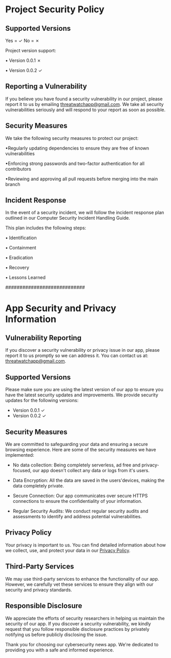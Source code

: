 # Project Security Policy

## Supported Versions

Yes = ✓
No = ✗

Project version support:

• Version 0.0.1 ✗

• Version 0.0.2 ✓

## Reporting a Vulnerability

If you believe you have found a security 
vulnerability in our project, please report it to us 
by emailing threatwatchapp@gmail.com. We take all security 
vulnerabilities seriously and will respond to your 
report as soon as possible.

## Security Measures

We take the following security measures to protect our project:

•Regularly updating dependencies to ensure they are free of known vulnerabilities

•Enforcing strong passwords and two-factor authentication for all contributors

•Reviewing and approving all pull requests before merging into the main branch

## Incident Response

In the event of a security incident, we will follow the incident response plan outlined in our Computer Security Incident Handling Guide.

This plan includes the following steps:

• Identification

• Containment

• Eradication

• Recovery

• Lessons Learned

############################

# App Security and Privacy Information

## Vulnerability Reporting

If you discover a security vulnerability or privacy issue in our app, please report it to us promptly so we can address it. You can contact us at: threatwatchapp@gmail.com.

## Supported Versions

Please make sure you are using the latest version of our app to ensure you have the latest security updates and improvements. We provide security updates for the following versions:

- Version 0.0.1 ✓
- Version 0.0.2 ✓

## Security Measures

We are committed to safeguarding your data and ensuring a secure browsing experience. Here are some of the security measures we have implemented:

- No data collection: Being completely serverless, ad free and privacy-focused, our app doesn't collect any data or logs from it's users.

- Data Encryption: All the data are saved in the users'devices, making the data completely private.

- Secure Connection: Our app communicates over secure HTTPS connections to ensure the confidentiality of your information.

- Regular Security Audits: We conduct regular security audits and assessments to identify and address potential vulnerabilities.

## Privacy Policy

Your privacy is important to us. You can find detailed information about how we collect, use, and protect your data in our [Privacy Policy](https://www.threatwatch.com/privacy-policy).

## Third-Party Services

We may use third-party services to enhance the functionality of our app. However, we carefully vet these services to ensure they align with our security and privacy standards.

## Responsible Disclosure

We appreciate the efforts of security researchers in helping us maintain the security of our app. If you discover a security vulnerability, we kindly request that you follow responsible disclosure practices by privately notifying us before publicly disclosing the issue.

Thank you for choosing our cybersecurity news app. We're dedicated to providing you with a safe and informed experience.